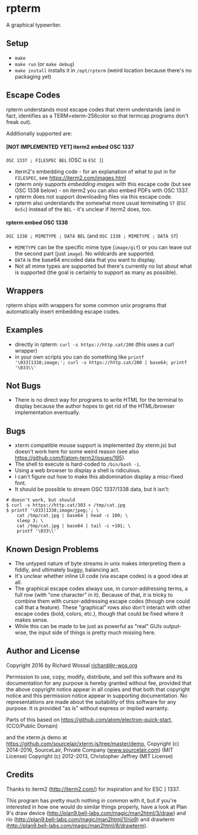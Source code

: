 # rpterm

A graphical typewriter.

## Setup

* `make`
* `make run` (or `make debug`)
* `make install` installs it in `/opt/rpterm`
  (weird location because there's no packaging yet)

## Escape Codes

rpterm understands most escape codes that xterm understands (and in fact,
identifies as a TERM=xterm-256color so that termcap programs don't freak out).

Additionally supported are:

#### [NOT IMPLEMENTED YET] iterm2 embed OSC 1337

`OSC 1337 ; FILESPEC BEL` (OSC is `ESC ]`)

* iterm2's embedding code - for an explanation of what to put in for
  `FILESPEC`, see https://iterm2.com/images.html
* rpterm *only supports embedding images* with this escape code (but see OSC 1338
  below) - on iterm2 you can also embed PDFs with OSC 1337.
* rpterm does not support downloading files via this escape code.
* rpterm also understands the somewhat more usual terminating
  `ST` (`ESC 0x5c`) instead of the `BEL` - it's unclear if iterm2 does, too.

#### rpterm embed OSC 1338

`OSC 1338 ; MIMETYPE ; DATA BEL` (and `OSC 1338 ; MIMETYPE ; DATA ST`)

* `MIMETYPE` can be the specific mime type (`image/gif`) or you can leave out
  the second part (just `image`). No wildcards are supported.
* `DATA` is the base64 encoded data that you want to display.
* Not all mime types are supported but there's currently no list about what
  is supported (the goal is certainly to support as many as possible).

## Wrappers

rpterm ships with wrappers for some common unix programs that automatically
insert embedding escape codes.

## Examples

* directly in rpterm: `curl -s https://http.cat/200` (this uses a curl wrapper)
* in your own scripts you can do something like
  `printf '\033]1338;image;'; curl -s https://http.cat/200 | base64; printf '\033\\'`

## Not Bugs

* There is no direct way for programs to write HTML for the terminal to
  display because the author hopes to get rid of the HTML/browser
  implementation eventually.

## Bugs

* xterm compatible mouse support is implemented (by xterm.js) but doesn't work
  here for some weird reason (see also https://github.com/f/atom-term2/issues/195).
* The shell to execute is hard-coded to `/bin/bash -i`.
* Using a web browser to display a shell is ridiculous.
* I can't figure out how to make this abdomination display a misc-fixed font.
* It should be possible to stream OSC 1337/1338 data, but it isn't:

```
# doesn't work, but should
$ curl -s https://http.cat/303 > /tmp/cat.jpg
$ printf '\033]1338;image/jpeg;'; \
    cat /tmp/cat.jpg | base64 | head -c 100; \
    sleep 3; \
    cat /tmp/cat.jpg | base64 | tail -c +101; \
    printf '\033\\'`
```

## Known Design Problems

* The untyped nature of byte streams in unix makes interpreting them a fiddly,
  and ultimately buggy, balancing act.
* It's unclear whether inline UI code (via escape codes) is a good idea at all.
* The graphical escape codes always use, in cursor-addressing terms,
  a full row (with "one character" in it). Because of that, it is tricky to
  combine them with cursor-addressing escape codes (though one could call that
  a feature). These "graphical" rows also don't interact with other escape
  codes (bold, colors, etc.), though that could be fixed where it makes sense.
* While this can be made to be just as powerful as "real" GUIs output-wise,
  the input side of things is pretty much missing here.

## Author and License

Copyright 2016 by Richard Wossal <richard@r-wos.org>

Permission to use, copy, modify, distribute, and sell this software
and its documentation for any purpose is hereby granted without fee,
provided that the above copyright notice appear in all copies and
that both that copyright notice and this permission notice appear in
supporting documentation.  No representations are made about the
suitability of this software for any purpose.  It is provided "as
is" without express or implied warranty.

Parts of this based on https://github.com/atom/electron-quick-start,
(CC0/Public Domain)

and the xterm.js demo at https://github.com/sourcelair/xterm.js/tree/master/demo,
Copyright (c) 2014-2016, SourceLair, Private Company (www.sourcelair.com) (MIT License)
Copyright (c) 2012-2013, Christopher Jeffrey (MIT License)

## Credits

Thanks to iterm2 (http://iterm2.com/) for inspiration and for ESC ] 1337.

This program has pretty much nothing in common with it, but if you're
interested in how one would do similar things properly, have a look at Plan 9's
draw device (http://plan9.bell-labs.com/magic/man2html/3/draw) and rio
(http://plan9.bell-labs.com/magic/man2html/1/rio9) and drawterm
(http://plan9.bell-labs.com/magic/man2html/8/drawterm).
